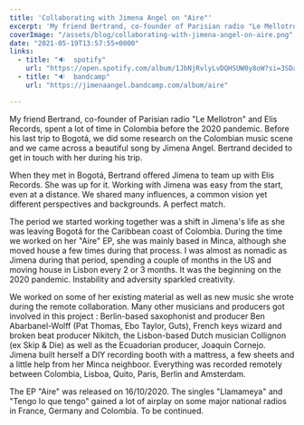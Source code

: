 ```yaml
---
title: 'Collaborating with Jimena Angel on "Aire"'
excerpt: 'My friend Bertrand, co-founder of Parisian radio "Le Mellotron" and Elis Records, spent a lot of time in Colombia before the 2020 pandemic.'
coverImage: "/assets/blog/collaborating-with-jimena-angel-on-aire.png"
date: "2021-05-19T13:57:55+0000"
links:
  - title: "🔉  spotify"
    url: "https://open.spotify.com/album/1JbNjRvlyLvDQHSUW0y8oW?si=3SDaF3s7TLya7FaiJXcWCA"
  - title: "🔉  bandcamp"
    url: "https://jimenaangel.bandcamp.com/album/aire"

---
```


My friend Bertrand, co-founder of Parisian radio "Le Mellotron" and Elis Records, spent a lot of time in Colombia before the 2020 pandemic. Before his last trip to Bogotá, we did some research on the Colombian music scene and we came across a beautiful song by Jimena Angel. Bertrand decided to get in touch with her during his trip.

When they met in Bogotá, Bertrand offered Jimena to team up with Elis Records. She was up for it. Working with Jimena was easy from the start, even at a distance. We shared many influences, a common vision yet different perspectives and backgrounds. A perfect match.

The period we started working together was a shift in Jimena's life as she was leaving Bogotá for the Caribbean coast of Colombia. During the time we worked on her "Aire" EP, she was mainly based in Minca, although she moved house a few times during that process. I was almost as nomadic as Jimena during that period, spending a couple of months in the US and moving house in Lisbon every 2 or 3 months. It was the beginning on the 2020 pandemic. Instability and adversity sparkled creativity.

We worked on some of her existing material as well as new music she wrote during the remote collaboration. Many other musicians and producers got involved in this project : Berlin-based saxophonist and producer Ben Abarbanel-Wolff (Pat Thomas, Ebo Taylor, Guts), French keys wizard and broken beat producer Nikitch, the Lisbon-based Dutch musician Collignon (ex Skip & Die) as well as the Ecuadorian producer, Joaquin Cornejo. Jimena built herself a DIY recording booth with a mattress, a few sheets and a little help from her Minca neighboor. Everything was recorded remotely between Colombia, Lisboa, Quito, Paris, Berlin and Amsterdam.

The EP "Aire" was released on 16/10/2020. The singles "Llamameya" and "Tengo lo que tengo" gained a lot of airplay on some major national radios in France, Germany and Colombia. To be continued.
